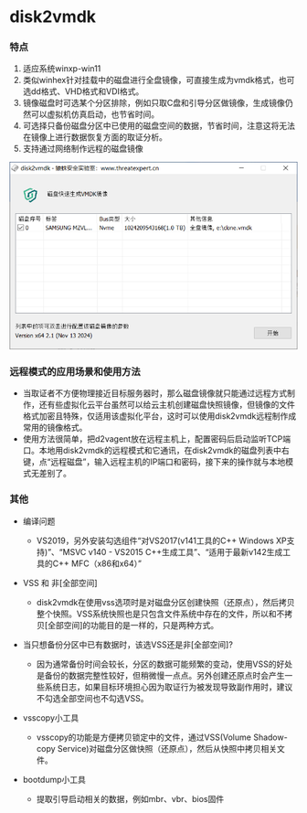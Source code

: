 # disk2vmdk

### 特点

1. 适应系统winxp-win11
1. 类似winhex针对挂载中的磁盘进行全盘镜像，可直接生成为vmdk格式，也可选dd格式、VHD格式和VDI格式。
1. 镜像磁盘时可选某个分区排除，例如只取C盘和引导分区做镜像，生成镜像仍然可以虚拟机仿真启动，也节省时间。
1. 可选择只备份磁盘分区中已使用的磁盘空间的数据，节省时间，注意这将无法在镜像上进行数据恢复方面的取证分析。
1. 支持通过网络制作远程的磁盘镜像

![UI](./UI.PNG)

### 远程模式的应用场景和使用方法

  - 当取证者不方便物理接近目标服务器时，那么磁盘镜像就只能通过远程方式制作，还有些虚拟化云平台虽然可以给云主机创建磁盘快照镜像，但镜像的文件格式加密且特殊，仅适用该虚拟化平台，这时可以使用disk2vmdk远程制作成常用的镜像格式。
  - 使用方法很简单，把d2vagent放在远程主机上，配置密码后启动监听TCP端口。本地用disk2vmdk的远程模式和它通讯，在disk2vmdk的磁盘列表中右键，点“远程磁盘”，输入远程主机的IP端口和密码，接下来的操作就与本地模式无差别了。

### 其他

- 编译问题
  - VS2019，另外安装勾选组件“对VS2017(v141工具的C++ Windows XP支持)”、“MSVC v140 - VS2015 C++生成工具”、“适用于最新v142生成工具的C++ MFC（x86和x64）”

- VSS 和 非[全部空间]
  - disk2vmdk在使用vss选项时是对磁盘分区创建快照（还原点），然后拷贝整个快照。VSS系统快照也是只包含文件系统中存在的文件，所以和不拷贝[全部空间]的功能目的是一样的，只是两种方式。

- 当只想备份分区中已有数据时，该选VSS还是非[全部空间]?
  - 因为通常备份时间会较长，分区的数据可能频繁的变动，使用VSS的好处是备份的数据完整性较好，但稍微慢一点点。另外创建还原点时会产生一些系统日志，如果目标环境担心因为取证行为被发现导致副作用时，建议不勾选全部空间也不勾选VSS。

- vsscopy小工具
  - vsscopy的功能是方便拷贝锁定中的文件，通过VSS(Volume Shadow-copy Service)对磁盘分区做快照（还原点），然后从快照中拷贝相关文件。

- bootdump小工具
  - 提取引导启动相关的数据，例如mbr、vbr、bios固件
